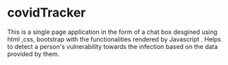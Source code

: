 # covidTracker
This is a single page application in the form of a chat box desgined using html ,css, bootstrap with the functionalities rendered by Javascript .
Helps to detect a person's  vulnerability towards the infection based on the data provided by them.
